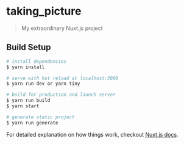# taking_picture

> My extraordinary Nuxt.js project

## Build Setup

``` bash
# install dependencies
$ yarn install

# serve with hot reload at localhost:3000
$ yarn run dev or yarn tiny

# build for production and launch server
$ yarn run build
$ yarn start

# generate static project
$ yarn run generate

```

For detailed explanation on how things work, checkout [Nuxt.js docs](https://nuxtjs.org).
